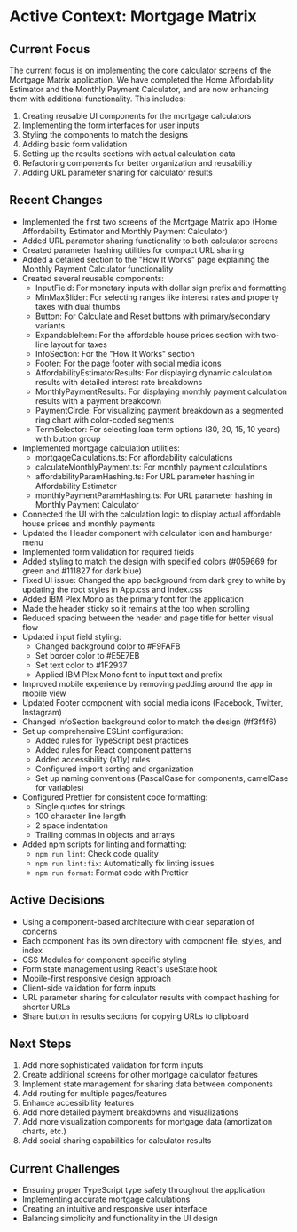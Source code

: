 # Active Context: Mortgage Matrix

## Current Focus

The current focus is on implementing the core calculator screens of the Mortgage
Matrix application. We have completed the Home Affordability Estimator and the
Monthly Payment Calculator, and are now enhancing them with additional functionality. This includes:

1. Creating reusable UI components for the mortgage calculators
2. Implementing the form interfaces for user inputs
3. Styling the components to match the designs
4. Adding basic form validation
5. Setting up the results sections with actual calculation data
6. Refactoring components for better organization and reusability
7. Adding URL parameter sharing for calculator results

## Recent Changes

- Implemented the first two screens of the Mortgage Matrix app (Home
  Affordability Estimator and Monthly Payment Calculator)
- Added URL parameter sharing functionality to both calculator screens
- Created parameter hashing utilities for compact URL sharing
- Added a detailed section to the "How It Works" page explaining the Monthly
  Payment Calculator functionality
- Created several reusable components:
  - InputField: For monetary inputs with dollar sign prefix and formatting
  - MinMaxSlider: For selecting ranges like interest rates and property taxes
    with dual thumbs
  - Button: For Calculate and Reset buttons with primary/secondary variants
  - ExpandableItem: For the affordable house prices section with two-line layout
    for taxes
  - InfoSection: For the "How It Works" section
  - Footer: For the page footer with social media icons
  - AffordabilityEstimatorResults: For displaying dynamic calculation results
    with detailed interest rate breakdowns
  - MonthlyPaymentResults: For displaying monthly payment calculation results
    with a payment breakdown
  - PaymentCircle: For visualizing payment breakdown as a segmented ring chart
    with color-coded segments
  - TermSelector: For selecting loan term options (30, 20, 15, 10 years) with
    button group
- Implemented mortgage calculation utilities:
  - mortgageCalculations.ts: For affordability calculations
  - calculateMonthlyPayment.ts: For monthly payment calculations
  - affordabilityParamHashing.ts: For URL parameter hashing in Affordability Estimator
  - monthlyPaymentParamHashing.ts: For URL parameter hashing in Monthly Payment Calculator
- Connected the UI with the calculation logic to display actual affordable house
  prices and monthly payments
- Updated the Header component with calculator icon and hamburger menu
- Implemented form validation for required fields
- Added styling to match the design with specified colors (#059669 for green and
  #111827 for dark blue)
- Fixed UI issue: Changed the app background from dark grey to white by updating
  the root styles in App.css and index.css
- Added IBM Plex Mono as the primary font for the application
- Made the header sticky so it remains at the top when scrolling
- Reduced spacing between the header and page title for better visual flow
- Updated input field styling:
  - Changed background color to #F9FAFB
  - Set border color to #E5E7EB
  - Set text color to #1F2937
  - Applied IBM Plex Mono font to input text and prefix
- Improved mobile experience by removing padding around the app in mobile view
- Updated Footer component with social media icons (Facebook, Twitter,
  Instagram)
- Changed InfoSection background color to match the design (#f3f4f6)
- Set up comprehensive ESLint configuration:
  - Added rules for TypeScript best practices
  - Added rules for React component patterns
  - Added accessibility (a11y) rules
  - Configured import sorting and organization
  - Set up naming conventions (PascalCase for components, camelCase for
    variables)
- Configured Prettier for consistent code formatting:
  - Single quotes for strings
  - 100 character line length
  - 2 space indentation
  - Trailing commas in objects and arrays
- Added npm scripts for linting and formatting:
  - `npm run lint`: Check code quality
  - `npm run lint:fix`: Automatically fix linting issues
  - `npm run format`: Format code with Prettier

## Active Decisions

- Using a component-based architecture with clear separation of concerns
- Each component has its own directory with component file, styles, and index
- CSS Modules for component-specific styling
- Form state management using React's useState hook
- Mobile-first responsive design approach
- Client-side validation for form inputs
- URL parameter sharing for calculator results with compact hashing for shorter URLs
- Share button in results sections for copying URLs to clipboard

## Next Steps

1. Add more sophisticated validation for form inputs
2. Create additional screens for other mortgage calculator features
3. Implement state management for sharing data between components
4. Add routing for multiple pages/features
5. Enhance accessibility features
6. Add more detailed payment breakdowns and visualizations
7. Add more visualization components for mortgage data (amortization charts,
   etc.)
8. Add social sharing capabilities for calculator results

## Current Challenges

- Ensuring proper TypeScript type safety throughout the application
- Implementing accurate mortgage calculations
- Creating an intuitive and responsive user interface
- Balancing simplicity and functionality in the UI design
